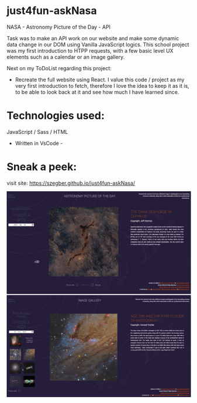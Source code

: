 # just4fun-askNasa

NASA - Astronomy Picture of the Day - API

Task was to make an API work on our website and make some dynamic data change in our DOM using Vanilla JavaScript logics. This school project was my first introduction to HTPP requests, with a few basic level UX elements such as a calendar or an image gallery.

Next on my ToDoList regarding this project:
- Recreate the full website using React.
I value this code / project as my very first introduction to fetch, therefore I love the idea to keep it as it is, to be able to look back at it and see how much I have learned since.

# Technologies used:
JavaScript / Sass / HTML
- Written in VsCode -

# Sneak a peek:
visit site: https://szegber.github.io/just4fun-askNasa/

![screenshot01](https://github.com/SzegBer/just4fun-askNasa/blob/main/Ask-Nasa_01.png)
![screenshot01](https://github.com/SzegBer/just4fun-askNasa/blob/main/Ask-Nasa_02.png)
